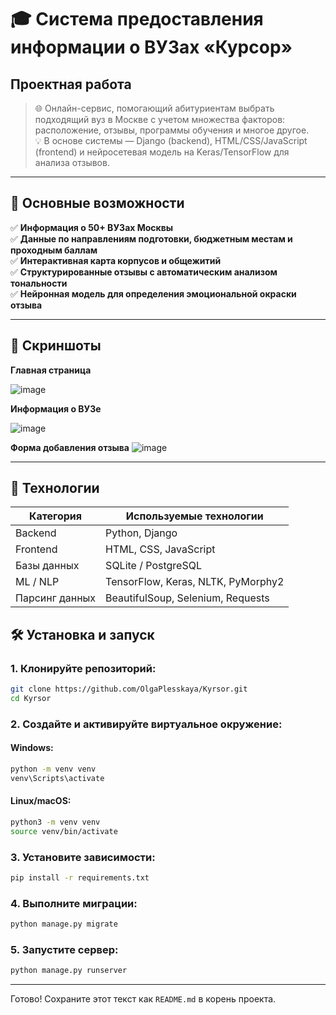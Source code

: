 # 🎓 Система предоставления информации о ВУЗах «Курсор»  
## Проектная работа

> 🌐 Онлайн-сервис, помогающий абитуриентам выбрать подходящий вуз в Москве с учетом множества факторов: расположение, отзывы, программы обучения и многое другое.  
> 💡 В основе системы — Django (backend), HTML/CSS/JavaScript (frontend) и нейросетевая модель на Keras/TensorFlow для анализа отзывов.

---

## 🧩 Основные возможности

✅ **Информация о 50+ ВУЗах Москвы**  
✅ **Данные по направлениям подготовки, бюджетным местам и проходным баллам**  
✅ **Интерактивная карта корпусов и общежитий**  
✅ **Структурированные отзывы с автоматическим анализом тональности**  
✅ **Нейронная модель для определения эмоциональной окраски отзыва**

---

## 📸 Скриншоты

**Главная страница**

![image](https://github.com/user-attachments/assets/636b523f-8e1e-4777-8335-379673e5e8a1)

**Информация о ВУЗе**

![image](https://github.com/user-attachments/assets/8979a294-b36e-48c9-b220-19bd084c9295)

**Форма добавления отзыва**
![image](https://github.com/user-attachments/assets/435f0626-8c2e-4bb6-ab63-d2c90fd0d021)


---

## 🚀 Технологии

| Категория       | Используемые технологии                     |
|----------------|---------------------------------------------|
| Backend        | Python, Django                              |
| Frontend       | HTML, CSS, JavaScript                       |
| Базы данных    | SQLite / PostgreSQL                         |
| ML / NLP       | TensorFlow, Keras, NLTK, PyMorphy2           |
| Парсинг данных | BeautifulSoup, Selenium, Requests             |

## 🛠 Установка и запуск

### 1. Клонируйте репозиторий:
```bash
git clone https://github.com/OlgaPlesskaya/Kyrsor.git
cd Kyrsor
```

### 2. Создайте и активируйте виртуальное окружение:

#### Windows:
```bash
python -m venv venv
venv\Scripts\activate
```

#### Linux/macOS:
```bash
python3 -m venv venv
source venv/bin/activate
```

### 3. Установите зависимости:
```bash
pip install -r requirements.txt
```

### 4. Выполните миграции:
```bash
python manage.py migrate
```

### 5. Запустите сервер:
```bash
python manage.py runserver
```

--- 

Готово! Сохраните этот текст как `README.md` в корень проекта.
